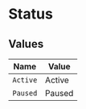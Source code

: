 # Status


## Values

| Name     | Value    |
| -------- | -------- |
| `Active` | Active   |
| `Paused` | Paused   |